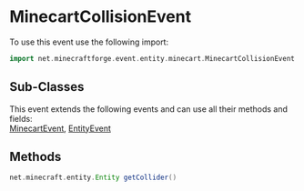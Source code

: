 # MinecartCollisionEvent

To use this event use the following import:
```groovy
import net.minecraftforge.event.entity.minecart.MinecartCollisionEvent
```

## Sub-Classes
This event extends the following events and can use all their methods and fields: <br>
[MinecartEvent](minecart_event.md), [EntityEvent](entity_event.md)

## Methods
```groovy
net.minecraft.entity.Entity getCollider()
```

